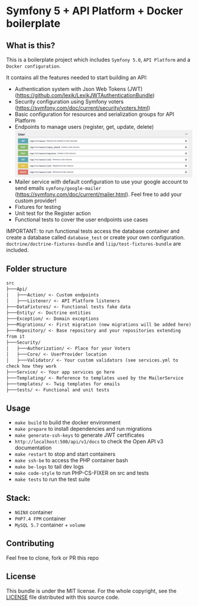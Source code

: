 # Symfony 5 + API Platform + Docker boilerplate

## What is this?
This is a boilerplate project which includes `Symfony 5.0`, `API Platform` and a `Docker configuration`.

It contains all the features needed to start building an API:
- Authentication system with Json Web Tokens (JWT) (https://github.com/lexik/LexikJWTAuthenticationBundle)
- Security configuration using Symfony voters (https://symfony.com/doc/current/security/voters.html)
- Basic configuration for resources and serialization groups for API Platform
- Endpoints to manage users (register, get, update, delete)
![Endpoints](./docs/endpoints.png)
- Mailer service with default configuration to use your google account to send emails `symfony/google-mailer` (https://symfony.com/doc/current/mailer.html). Feel free to add your custom provider!
- Fixtures for testing
- Unit test for the Register action
- Functional tests to cover the user endpoints use cases

IMPORTANT: to run functional tests access the database container and create a database called `database_test` or create your own configuration. `doctrine/doctrine-fixtures-bundle` and `liip/test-fixtures-bundle` are included.

## Folder structure
```
src
├───Api/
│   ├───Action/ <- Custom endpoints
│   ├───Listener/ <- API Platform listeners
├───DataFixtures/ <- Functional tests fake data
├───Entity/ <- Doctrine entities
├───Exception/ <- Domain exceptions
├───Migrations/ <- First migration (new migrations will be added here)
├───Repository/ <- Base repository and your repositories extending from it
├───Security/
│   ├───Authorization/ <- Place for your Voters
│   ├───Core/ <- UserProvider location
│   ├───Validator/ <- Your custom validators (see services.yml to check how they work
├───Service/ <- Your app services go here
├───Templating/ <- Reference to templates used by the MailerService
├───templates/ <- Twig templates for emails
├───tests/ <- Functional and unit tests
```

## Usage
- `make build` to build the docker environment
- `make prepare` to install dependencies and run migrations
- `make generate-ssh-keys` to generate JWT certificates
- `http://localhost:500/api/v1/docs` to check the Open API v3 documentation
- `make restart` to stop and start containers
- `make ssh-be` to access the PHP container bash
- `make be-logs` to tail dev logs
- `make code-style` to run PHP-CS-FIXER on src and tests
- `make tests` to run the test suite

## Stack:
- `NGINX` container
- `PHP7.4 FPM` container
- `MySQL 5.7` container + `volume`

## Contributing
Feel free to clone, fork or PR this repo


## License
This bundle is under the MIT license.
For the whole copyright, see the [LICENSE](LICENSE) file distributed with this source code.
